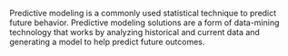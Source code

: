 Predictive modeling is a commonly used statistical technique to predict future behavior. Predictive modeling solutions are a form of data-mining technology that works by analyzing historical and current data and generating a model to help predict future outcomes.
